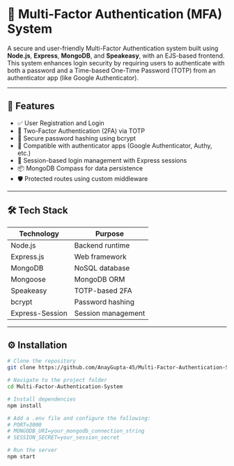 # 🔐 Multi-Factor Authentication (MFA) System

A secure and user-friendly Multi-Factor Authentication system built using **Node.js**, **Express**, **MongoDB**, and **Speakeasy**, with an EJS-based frontend. This system enhances login security by requiring users to authenticate with both a password and a Time-based One-Time Password (TOTP) from an authenticator app (like Google Authenticator).

---

## 🚀 Features

- ✅ User Registration and Login
- 🔐 Two-Factor Authentication (2FA) via TOTP
- 🧠 Secure password hashing using bcrypt
- 📱 Compatible with authenticator apps (Google Authenticator, Authy, etc.)
- 🧾 Session-based login management with Express sessions
- 📦 MongoDB Compass for data persistence
- 🛡️ Protected routes using custom middleware

---

## 🛠️ Tech Stack

| Technology      | Purpose                          |
|------------------|----------------------------------|
| Node.js         | Backend runtime                  |
| Express.js      | Web framework                    |
| MongoDB         | NoSQL database                   |
| Mongoose        | MongoDB ORM                      |
| Speakeasy       | TOTP-based 2FA                   |
| bcrypt          | Password hashing                 |          |
| Express-Session | Session management               |

---


## ⚙️ Installation

```bash
# Clone the repository
git clone https://github.com/AnayGupta-45/Multi-Factor-Authentication-System.git

# Navigate to the project folder
cd Multi-Factor-Authentication-System

# Install dependencies
npm install

# Add a .env file and configure the following:
# PORT=3000
# MONGODB_URI=your_mongodb_connection_string
# SESSION_SECRET=your_session_secret

# Run the server
npm start


